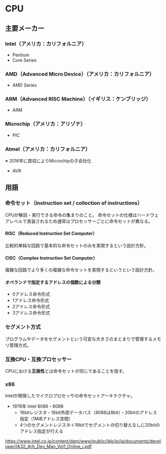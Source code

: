 # CPU

## 主要メーカー

### Intel（アメリカ：カリフォルニア）

* Pentium
* Core Series

### AMD（Advanced Micro Device）（アメリカ：カリフォルニア）

* AMD Series

### ARM（Advanced RISC Machine）（イギリス：ケンブリッジ）

* ARM

### Microchip（アメリカ：アリゾナ）

* PIC

### Atmel（アメリカ：カリフォルニア）

※ 2016年に買収によりMicrochipの子会社化

* AVR

## 用語

### 命令セット（instruction set / collection of instructions）

CPUが解読・実行できる命令の集まりのこと。
命令セットの仕様はハードウェアレベルで実装されるため通常はプロセッサーごとに命令セットが異なる。

#### RISC（Reduced Instruction Set Computer）

比較的単純な回路で基本的な命令セットのみを実現するという設計方針。

#### CISC（Complex Instruction Set Computer）

複雑な回路でより多くの複雑な命令セットを実現するというという設計方針。

#### オペランドで指定するアドレスの個数による分類

* 0アドレス命令形式
* 1アドレス命令形式
* 2アドレス命令形式
* 3アドレス命令形式

### セグメント方式

プログラムやデータをセグメントという可変な大きさのまとまりで管理するメモリ管理方式。

### 互換CPU・互換プロセッサー

CPUにおける**互換性**とは命令セットが同じであることを指す。

### x86

Intelが開発したマイクロプロセッサの命令セットアーキテクチャ。

* 1978年 Intel 8086・8088
  * 16bitレジスタ・16bit外部データバス（8088は8bit）・20bitのアドレス指定（1MiBアドレス空間）
  * 4つのセグメントレジスタ＋16bitでセグメントの切り替えなしに20bitのアドレス指定が行える

https://www.intel.co.jp/content/dam/www/public/ijkk/jp/ja/documents/developer/IA32_Arh_Dev_Man_Vol1_Online_i.pdf
